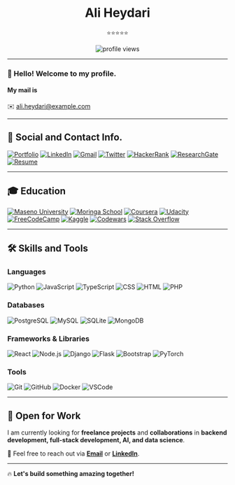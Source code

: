 <h1 align="center">Ali Heydari</h1>

<p align="center">
  ⭐⭐⭐⭐⭐  
</p>

<p align="center">
  <img src="https://komarev.com/ghpvc/?username=AliHeydari&label=Profile%20Viewers&color=orange&style=flat" alt="profile views" />
</p>

---

### 👋 Hello! Welcome to my profile.

#### My mail is  
✉️ ali.heydari@example.com  

---

## 📱 Social and Contact Info.

[![Portfolio](https://img.shields.io/badge/Portfolio-%230077B5.svg?style=for-the-badge&logo=google-chrome&logoColor=white)](https://your-portfolio-link.com)
[![LinkedIn](https://img.shields.io/badge/LinkedIn-%230077B5.svg?style=for-the-badge&logo=linkedin&logoColor=white)](https://www.linkedin.com/in/ali-heydari/)
[![Gmail](https://img.shields.io/badge/Gmail-D14836?style=for-the-badge&logo=gmail&logoColor=white)](mailto:ali.heydari@example.com)
[![Twitter](https://img.shields.io/badge/Twitter-%231DA1F2.svg?style=for-the-badge&logo=twitter&logoColor=white)](https://twitter.com/AliHeydari)
[![HackerRank](https://img.shields.io/badge/HackerRank-2EC866?style=for-the-badge&logo=hackerrank&logoColor=white)](https://www.hackerrank.com/AliHeydari)
[![ResearchGate](https://img.shields.io/badge/ResearchGate-00CCBB?style=for-the-badge&logo=researchgate&logoColor=white)](https://www.researchgate.net/profile/AliHeydari)
[![Resume](https://img.shields.io/badge/Resume-red?style=for-the-badge)](https://your-resume-link.com)

---

## 🎓 Education

[![Maseno University](https://img.shields.io/badge/Maseno%20University-green?style=for-the-badge)](https://your-university-link.com)
[![Moringa School](https://img.shields.io/badge/Moringa%20School-blue?style=for-the-badge)](https://your-bootcamp-link.com)
[![Coursera](https://img.shields.io/badge/Coursera-%23007ACC.svg?style=for-the-badge&logo=coursera&logoColor=white)](https://www.coursera.org/)
[![Udacity](https://img.shields.io/badge/Udacity-%232F80ED.svg?style=for-the-badge&logo=udacity&logoColor=white)](https://www.udacity.com/)
[![FreeCodeCamp](https://img.shields.io/badge/Free%20Code%20Camp-%23029D8F.svg?style=for-the-badge&logo=freecodecamp&logoColor=white)](https://www.freecodecamp.org/)
[![Kaggle](https://img.shields.io/badge/Kaggle-blue?style=for-the-badge&logo=kaggle&logoColor=white)](https://www.kaggle.com/)
[![Codewars](https://img.shields.io/badge/Codewars-red?style=for-the-badge)](https://www.codewars.com/)
[![Stack Overflow](https://img.shields.io/badge/Stack%20Overflow-orange?style=for-the-badge&logo=stackoverflow&logoColor=white)](https://stackoverflow.com/)

---

## 🛠️ Skills and Tools

### **Languages**  
![Python](https://img.shields.io/badge/Python-%233776AB.svg?style=for-the-badge&logo=python&logoColor=white)
![JavaScript](https://img.shields.io/badge/JavaScript-%23F7DF1E.svg?style=for-the-badge&logo=javascript&logoColor=black)
![TypeScript](https://img.shields.io/badge/TypeScript-%23007ACC.svg?style=for-the-badge&logo=typescript&logoColor=white)
![CSS](https://img.shields.io/badge/CSS-%231572B6.svg?style=for-the-badge&logo=css3&logoColor=white)
![HTML](https://img.shields.io/badge/HTML-%23E34F26.svg?style=for-the-badge&logo=html5&logoColor=white)
![PHP](https://img.shields.io/badge/PHP-%23777BB4.svg?style=for-the-badge&logo=php&logoColor=white)

### **Databases**  
![PostgreSQL](https://img.shields.io/badge/PostgreSQL-%23336791.svg?style=for-the-badge&logo=postgresql&logoColor=white)
![MySQL](https://img.shields.io/badge/MySQL-%234479A1.svg?style=for-the-badge&logo=mysql&logoColor=white)
![SQLite](https://img.shields.io/badge/SQLite-%23003B57.svg?style=for-the-badge&logo=sqlite&logoColor=white)
![MongoDB](https://img.shields.io/badge/MongoDB-%2347A248.svg?style=for-the-badge&logo=mongodb&logoColor=white)

### **Frameworks & Libraries**  
![React](https://img.shields.io/badge/React-%2361DAFB.svg?style=for-the-badge&logo=react&logoColor=black)
![Node.js](https://img.shields.io/badge/Node.js-%2343853D.svg?style=for-the-badge&logo=node.js&logoColor=white)
![Django](https://img.shields.io/badge/Django-%23092E20.svg?style=for-the-badge&logo=django&logoColor=white)
![Flask](https://img.shields.io/badge/Flask-%23000000.svg?style=for-the-badge&logo=flask&logoColor=white)
![Bootstrap](https://img.shields.io/badge/Bootstrap-%23563D7C.svg?style=for-the-badge&logo=bootstrap&logoColor=white)
![PyTorch](https://img.shields.io/badge/PyTorch-%23EE4C2C.svg?style=for-the-badge&logo=pytorch&logoColor=white)

### **Tools**  
![Git](https://img.shields.io/badge/Git-%23F05032.svg?style=for-the-badge&logo=git&logoColor=white)
![GitHub](https://img.shields.io/badge/GitHub-%23181717.svg?style=for-the-badge&logo=github&logoColor=white)
![Docker](https://img.shields.io/badge/Docker-%232496ED.svg?style=for-the-badge&logo=docker&logoColor=white)
![VSCode](https://img.shields.io/badge/VSCode-%23007ACC.svg?style=for-the-badge&logo=visual-studio-code&logoColor=white)

---

## 🚀 Open for Work

I am currently looking for **freelance projects** and **collaborations** in **backend development, full-stack development, AI, and data science**.  

📩 Feel free to reach out via **[Email](mailto:ali.heydari@example.com)** or **[LinkedIn](https://www.linkedin.com/in/ali-heydari/)**.  

---

🔥 **Let's build something amazing together!**  
